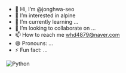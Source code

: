 - 👋 Hi, I’m @jonghwa-seo
- 👀 I’m interested in alpine
- 🌱 I’m currently learning ...
- 💞️ I’m looking to collaborate on ...
- 📫 How to reach me <whd4879@naver.com>
- 😄 Pronouns: ...
- ⚡ Fun fact: ...

![Python](https://img.shields.io/badge/Python-3776AB?style=for-the-badge&logo=python&logoColor=white)

<!---
jonghwa-seo/jonghwa-seo is a ✨ special ✨ repository because its `README.md` (this file) appears on your GitHub profile.
You can click the Preview link to take a look at your changes.
--->
